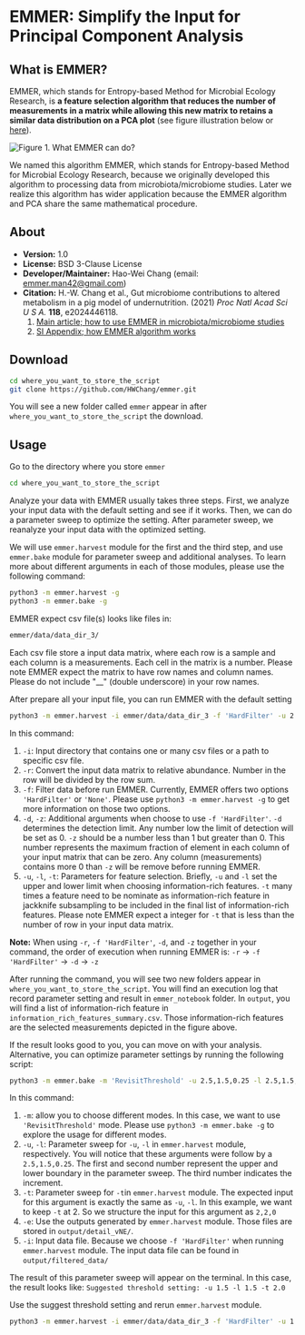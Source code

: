 # EMMER: Simplify the Input for Principal Component Analysis

## What is EMMER?
EMMER, which stands for Entropy-based Method for Microbial Ecology Research, is **a feature selection algorithm that reduces the number of measurements in a matrix while allowing this new matrix to retains a similar data distribution on a PCA plot** (see figure illustration below or [here](https://drive.google.com/file/d/1m2O658NZMInmYYlyI9AdUuz2hbg14U6X/view?usp=sharing)).

![Figure 1. What EMMER can do?](https://drive.google.com/uc?id=1m2O658NZMInmYYlyI9AdUuz2hbg14U6X)

We named this algorithm EMMER, which stands for Entropy-based Method for Microbial Ecology Research, because we originally developed this algorithm to processing data from microbiota/microbiome studies. Later we realize this algorithm has wider application because the EMMER algorithm and PCA share the same mathematical procedure.


## About
- **Version:** 1.0
- **License:** BSD 3-Clause License
- **Developer/Maintainer:** Hao-Wei Chang (email: emmer.man42@gmail.com)
- **Citation:** H.-W. Chang et al., Gut microbiome contributions to altered metabolism in a pig model of undernutrition. (2021) _Proc Natl Acad Sci U S A._ **118**, e2024446118.
  1. [Main article; how to use EMMER in microbiota/microbiome studies](https://www.pnas.org/content/118/21/e2024446118)
  2. [SI Appendix; how EMMER algorithm works](https://www.pnas.org/content/pnas/suppl/2021/05/14/2024446118.DCSupplemental/pnas.2024446118.sapp.pdf)


## Download
```bash
cd where_you_want_to_store_the_script
git clone https://github.com/HWChang/emmer.git
```

You will see a new folder called ```emmer``` appear in after ```where_you_want_to_store_the_script``` the download.


## Usage
Go to the directory where you store ```emmer```

```bash
cd where_you_want_to_store_the_script
```

Analyze your data with EMMER usually takes three steps. First, we analyze your input data with the default setting and see if it works. Then, we can do a parameter sweep to optimize the setting. After parameter sweep, we reanalyze your input data with the optimized setting.

We will use ```emmer.harvest``` module for the first and the third step, and use ```emmer.bake``` module for parameter sweep and additional analyses. To learn more about different arguments in each of those modules, please use the following command:

```bash
python3 -m emmer.harvest -g
python3 -m emmer.bake -g
```

EMMER expect csv file(s) looks like files in:
```bash
emmer/data/data_dir_3/
```

Each csv file store a input data matrix, where each row is a sample and each column is a measurements. Each cell in the matrix is a number. Please note EMMER expect the matrix to have row names and column names. Please do not include "__" (double underscore) in your row names.

After prepare all your input file, you can run EMMER with the default setting

```bash
python3 -m emmer.harvest -i emmer/data/data_dir_3 -f 'HardFilter' -u 2 -l 2 -t 2 -d 0.001 -z 0.33 -r
```

In this command:
1. ```-i```: Input directory that contains one or many csv files or a path to specific csv file.
2. ```-r```: Convert the input data matrix to relative abundance. Number in the row will be divided by the row sum.
3. ```-f```: Filter data before run EMMER. Currently, EMMER offers two options ```'HardFilter'``` or ```'None'```. Please use ```python3 -m emmer.harvest -g``` to get more information on those two options.
4. ```-d```, ```-z```: Additional arguments when choose to use  ```-f 'HardFilter'```. ```-d``` determines the detection limit. Any number low the limit of detection will be set as 0. ```-z``` should be a number less than 1 but greater than 0. This number represents the maximum fraction of element in each column of your input matrix that can be zero. Any column (measurements) contains more 0 than ```-z``` will be remove before running EMMER.
5. ```-u```, ```-l```, ```-t```: Parameters for feature selection. Briefly, ```-u``` and ```-l``` set the upper and lower limit when choosing information-rich features. ```-t``` many times a feature need to be nominate as information-rich feature in jackknife subsampling to be included in the final list of information-rich features. Please note EMMER expect a integer for ```-t``` that is less than the number of row in your input data matrix.

  **Note:** When using ```-r```, ```-f 'HardFilter'```, ```-d```, and ```-z``` together in your command, the order of execution when running EMMER is: ```-r``` -> ```-f 'HardFilter'``` -> ```-d``` -> ```-z```

After running the command, you will see two new folders appear in ```where_you_want_to_store_the_script```. You will find an execution log that record parameter setting and result in ```emmer_notebook``` folder. In ```output```, you will find a list of information-rich feature in ```information_rich_features_summary.csv```. Those information-rich features are the selected measurements depicted in the figure above.

If the result looks good to you, you can move on with your analysis. Alternative, you can optimize parameter settings by running the following script:

```bash
python3 -m emmer.bake -m 'RevisitThreshold' -u 2.5,1.5,0.25 -l 2.5,1.5,0.25 -t 2,2,0 -e output/detail_vNE/ -i output/filtered_data/   
```

In this command:
1. ```-m```: allow you to choose different modes. In this case, we want to use ```'RevisitThreshold'``` mode. Please use ```python3 -m emmer.bake -g``` to explore the usage for different modes.
2. ```-u```, ```-l```: Parameter sweep for ```-u```, ```-l``` in ```emmer.harvest``` module, respectively. You will notice that these arguments were follow by a ```2.5,1.5,0.25```. The first and second number represent the upper and lower boundary in the parameter sweep. The third number indicates the increment.
3. ```-t```: Parameter sweep for ```-t```in ```emmer.harvest``` module. The expected input for this argument is exactly the same as ```-u```, ```-l```. In this example, we want to keep ```-t``` at 2. So we structure the input for this argument as ```2,2,0```
4. ```-e```: Use the outputs generated by ```emmer.harvest``` module. Those files are stored in ```output/detail_vNE/```.
5. ```-i```: Input data file. Because we choose ```-f 'HardFilter'``` when running ```emmer.harvest``` module. The input data file can be found in ```output/filtered_data/```

The result of this parameter sweep will appear on the terminal. In this case, the result looks like:
```Suggested threshold setting: -u 1.5 -l 1.5 -t 2.0```

Use the suggest threshold setting and rerun ```emmer.harvest``` module.

```bash
python3 -m emmer.harvest -i emmer/data/data_dir_3 -f 'HardFilter' -u 1.5 -l 1.5 -t 2 -d 0.001 -z 0.33 -r
```
